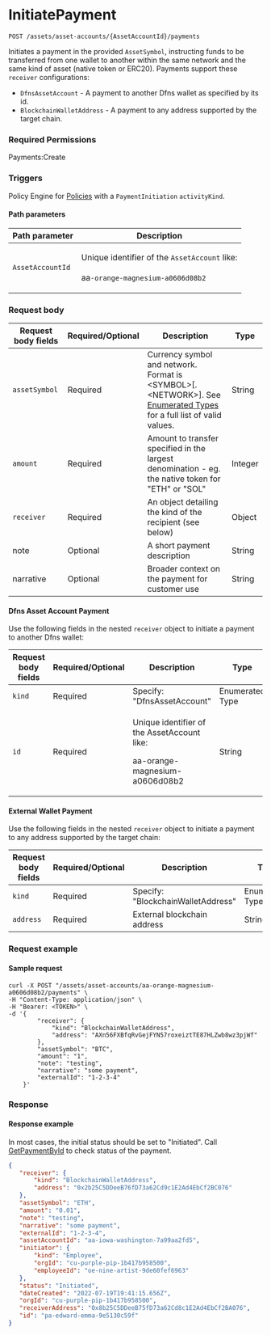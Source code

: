 # InitiatePayment

`POST /assets/asset-accounts/{AssetAccountId}/payments`

Initiates a payment in the provided `AssetSymbol`, instructing funds to be transferred from one wallet to another within the same network and the same kind of asset (native token or ERC20).  Payments support these `receiver` configurations:

* `DfnsAssetAccount` - A payment to another Dfns wallet as specified by its id.&#x20;
* `BlockchainWalletAddress` - A payment to any address supported by the target chain.

### Required Permissions <a href="#scopes" id="scopes"></a>

Payments:Create

### Triggers <a href="#request-body" id="request-body"></a>

Policy Engine for [Policies](../../policy-management/policies/createpolicy.md) with a `PaymentInitiation` `activityKind`.&#x20;

#### Path parameters <a href="#path-parameters" id="path-parameters"></a>

| Path parameter   | Description                                                                                                        |
| ---------------- | ------------------------------------------------------------------------------------------------------------------ |
| `AssetAccountId` | <p>Unique identifier of the <code>AssetAccount</code> like:<br><br>aa<code>-orange-magnesium-a0606d08b2</code></p> |

### Request body <a href="#request-example.1" id="request-example.1"></a>

| Request body fields | Required/Optional | Description                                                                                                                                                   | Type    |
| ------------------- | ----------------- | ------------------------------------------------------------------------------------------------------------------------------------------------------------- | ------- |
| `assetSymbol`       | Required          | Currency symbol and network.  Format is \<SYMBOL>\[.\<NETWORK>].  See [Enumerated Types](../../dfns-api-enumerated-types.md) for a full list of valid values. | String  |
| `amount`            | Required          | Amount to transfer specified in the largest denomination - eg. the native token for "ETH" or "SOL"                                                            | Integer |
| `receiver`          | Required          | An object detailing the kind of the recipient (see below)                                                                                                     | Object  |
| note                | Optional          | A short payment description                                                                                                                                   | String  |
| narrative           | Optional          | Broader context on the payment for customer use                                                                                                               | String  |

#### Dfns Asset Account Payment

Use the following fields in the nested `receiver` object to initiate a payment to another Dfns wallet:

| Request body fields | Required/Optional | Description                                                                             | Type            |
| ------------------- | ----------------- | --------------------------------------------------------------------------------------- | --------------- |
| `kind`              | Required          | Specify: "DfnsAssetAccount"                                                             | Enumerated Type |
| `id`                | Required          | <p>Unique identifier of the AssetAccount like:</p><p>aa-orange-magnesium-a0606d08b2</p> | String          |

#### External Wallet Payment

Use the following fields in the nested `receiver` object to initiate a payment to any address supported by the target chain:

| Request body fields | Required/Optional | Description                        | Type            |
| ------------------- | ----------------- | ---------------------------------- | --------------- |
| `kind`              | Required          | Specify: "BlockchainWalletAddress" | Enumerated Type |
| `address`           | Required          | External blockchain address        | String          |



### Request example <a href="#request-example.1" id="request-example.1"></a>

#### Sample request <a href="#sample-request" id="sample-request"></a>

```shell
curl -X POST "/assets/asset-accounts/aa-orange-magnesium-a0606d08b2/payments" \
-H "Content-Type: application/json" \
-H "Bearer: <TOKEN>" \
-d '{
        "receiver": {
            "kind": "BlockchainWalletAddress",
            "address": "AXn56FXBfqRvGejFYN57roxeiztTE87HLZwb8wz3pjWf"
        },
        "assetSymbol": "BTC",
        "amount": "1",
        "note": "testing",
        "narrative": "some payment",
        "externalId": "1-2-3-4"
    }'
```

### Response <a href="#response" id="response"></a>

#### Response example <a href="#response-example" id="response-example"></a>

In most cases, the initial status should be set to "Initiated".  Call [GetPaymentById](getpaymentbyid.md) to check status of the payment.&#x20;

```json
{
   "receiver": {
       "kind": "BlockchainWalletAddress",
       "address": "0x2b25C5DDeeB76fD73a62Cd9c1E2Ad4EbCf2BC076"
   },
   "assetSymbol": "ETH",
   "amount": "0.01",
   "note": "testing",
   "narrative": "some payment",
   "externalId": "1-2-3-4",
   "assetAccountId": "aa-iowa-washington-7a99aa2fd5",
   "initiator": {
       "kind": "Employee",
       "orgId": "cu-purple-pip-1b417b958500",
       "employeeId": "oe-nine-artist-9de60fef6963"
   },
   "status": "Initiated",
   "dateCreated": "2022-07-19T19:41:15.656Z",
   "orgId": "cu-purple-pip-1b417b958500",
   "receiverAddress": "0x8b25C5DDeeB75fD73a62Cd8c1E2Ad4EbCf2BA076",
   "id": "pa-edward-emma-9e5130c59f"
}
```


